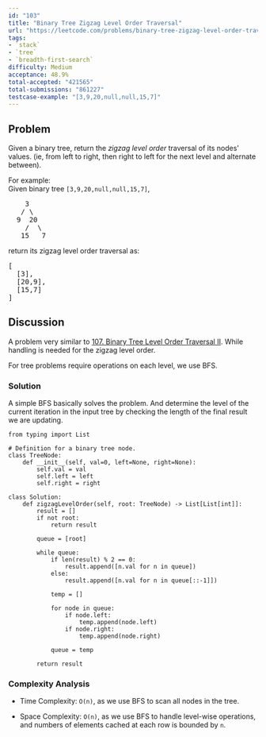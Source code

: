 ```yaml
---
id: "103"
title: "Binary Tree Zigzag Level Order Traversal"
url: "https://leetcode.com/problems/binary-tree-zigzag-level-order-traversal/description/"
tags:
- `stack`
- `tree`
- `breadth-first-search`
difficulty: Medium
acceptance: 48.9%
total-accepted: "421565"
total-submissions: "861227"
testcase-example: "[3,9,20,null,null,15,7]"
---
```


## Problem

<p>Given a binary tree, return the <i>zigzag level order</i> traversal of its nodes' values. (ie, from left to right, then right to left for the next level and alternate between).</p>

<p>
For example:<br />
Given binary tree <code>[3,9,20,null,null,15,7]</code>,<br />
<pre>
    3
   / \
  9  20
    /  \
   15   7
</pre>
</p>
<p>
return its zigzag level order traversal as:<br />
<pre>
[
  [3],
  [20,9],
  [15,7]
]
</pre>
</p>

## Discussion

A problem very similar to [107. Binary Tree Level Order Traversal II](./107_binary-tree-level-order-traversal-ii.md).
While handling is needed for the zigzag level order.

For tree problems require operations on each level, we use BFS.

### Solution

A simple BFS basically solves the problem. And determine the level of the
current iteration in the input tree by checking the length of the final result
we are updating.

```py3
from typing import List

# Definition for a binary tree node.
class TreeNode:
    def __init__(self, val=0, left=None, right=None):
        self.val = val
        self.left = left
        self.right = right

class Solution:
    def zigzagLevelOrder(self, root: TreeNode) -> List[List[int]]:
        result = []
        if not root:
            return result

        queue = [root]

        while queue:
            if len(result) % 2 == 0:
                result.append([n.val for n in queue])
            else:
                result.append([n.val for n in queue[::-1]])

            temp = []

            for node in queue:
                if node.left:
                    temp.append(node.left)
                if node.right:
                    temp.append(node.right)

            queue = temp

        return result
```

### Complexity Analysis

- Time Complexity: `O(n)`, as we use BFS to scan all nodes in the tree.

- Space Complexity: `O(n)`, as we use BFS to handle level-wise operations,
  and numbers of elements cached at each row is bounded by `n`.
